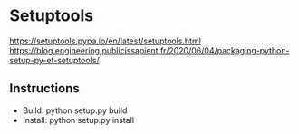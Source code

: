 # Setuptools
https://setuptools.pypa.io/en/latest/setuptools.html
https://blog.engineering.publicissapient.fr/2020/06/04/packaging-python-setup-py-et-setuptools/

## Instructions

- Build: python setup.py build
- Install: python setup.py install